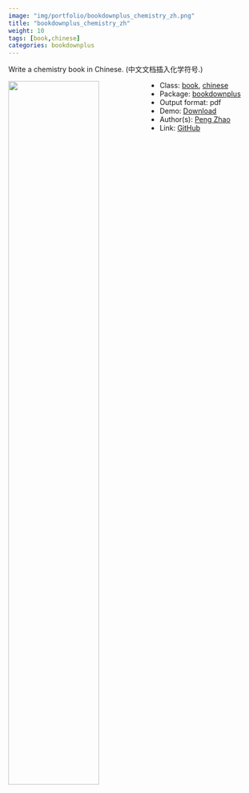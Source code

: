 ```yaml
---
image: "img/portfolio/bookdownplus_chemistry_zh.png"
title: "bookdownplus_chemistry_zh"
weight: 10
tags: [book,chinese]
categories: bookdownplus
---
```


Write a chemistry book in Chinese. (中文文档插入化学符号.)

<!--more-->

<img class = "jf-image-shadow" src="../../img/portfolio/bookdownplus_chemistry_zh.png" style="display: block; margin: auto;" width="60%"  align="left">

- Class: [book](../../tags/book), [chinese](../../tags/chinese)
- Package: [bookdownplus](bookdownplus)
- Output format: pdf
- Demo: [Download](https://pzhaonet.github.io/bookdownplus/upload/chemistry_zh/showcase/chemistry_zh.pdf)
- Author(s): [Peng Zhao](https://pzhao.org)
- Link: [GitHub](https://github.com/pzhaonet/bookdownplus)


